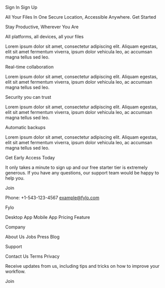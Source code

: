 Sign In
Sign Up 

All Your Files In One Secure Location, Accessible Anywhere.
Get Started

Stay Productive, Wherever You Are

All platforms, all devices, all your files

Lorem ipsum dolor sit amet, consectetur adipiscing elit. Aliquam 
egestas, elit sit amet fermentum viverra, ipsum dolor vehicula 
leo, ac accumsan magna tellus sed leo.

Real-time collaboration

Lorem ipsum dolor sit amet, consectetur adipiscing elit. Aliquam 
egestas, elit sit amet fermentum viverra, ipsum dolor vehicula 
leo, ac accumsan magna tellus sed leo.

Security you can trust

Lorem ipsum dolor sit amet, consectetur adipiscing elit. Aliquam 
egestas, elit sit amet fermentum viverra, ipsum dolor vehicula 
leo, ac accumsan magna tellus sed leo.

Automatic backups

Lorem ipsum dolor sit amet, consectetur adipiscing elit. Aliquam 
egestas, elit sit amet fermentum viverra, ipsum dolor vehicula leo, 
ac accumsan magna tellus sed leo.

Get Early Access Today

It only takes a minute to sign up and our free starter tier is extremely 
generous. If you have any questions, our support team would be happy to 
help you.

Join

Phone: +1-543-123-4567
example@fylo.com

Fylo

Desktop App
Mobile App
Pricing
Feature

Company

About Us
Jobs
Press
Blog

Support

Contact Us
Terms
Privacy

Receive updates from us, including tips and tricks on how to improve your workflow.

Join